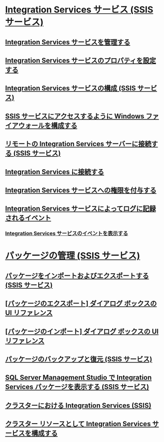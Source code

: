 # [Integration Services サービス (SSIS サービス)](integration-services-service-ssis-service.md)
## [Integration Services サービスを管理する](../manage-the-integration-services-service.md)
## [Integration Services サービスのプロパティを設定する](../set-the-properties-of-the-integration-services-service.md)
## [Integration Services サービスの構成 (SSIS サービス)](../configuring-the-integration-services-service-ssis-service.md)
## [SSIS サービスにアクセスするように Windows ファイアウォールを構成する](../configure-a-windows-firewall-for-access-to-the-ssis-service.md)
## [リモートの Integration Services サーバーに接続する (SSIS サービス)](../connect-to-a-remote-integration-services-server-ssis-service.md)
## [Integration Services に接続する](../connect-to-integration-services.md)
## [Integration Services サービスへの権限を付与する](../grant-permissions-to-integration-services-service.md)
## [Integration Services サービスによってログに記録されるイベント](events-logged-by-the-integration-services-service.md)
### [Integration Services サービスのイベントを表示する](../view-events-for-the-integration-services-service.md)
# [パッケージの管理 (SSIS サービス)](package-management-ssis-service.md)
## [パッケージをインポートおよびエクスポートする (SSIS サービス)](../import-and-export-packages-ssis-service.md)
## [[パッケージのエクスポート] ダイアログ ボックスの UI リファレンス](../export-package-dialog-box-ui-reference.md)
## [[パッケージのインポート] ダイアログ ボックスの UI リファレンス](../import-package-dialog-box-ui-reference.md)
## [パッケージのバックアップと復元 (SSIS サービス)](../package-backup-and-restore-ssis-service.md)
## [SQL Server Management Studio で Integration Services パッケージを表示する (SSIS サービス)](../view-integration-services-packages-in-sql-server-management-studio-ssis-service.md)
## [クラスターにおける Integration Services (SSIS)](integration-services-ssis-in-a-cluster.md)
## [クラスター リソースとして Integration Services サービスを構成する](../configure-the-integration-services-service-as-a-cluster-resource.md)
